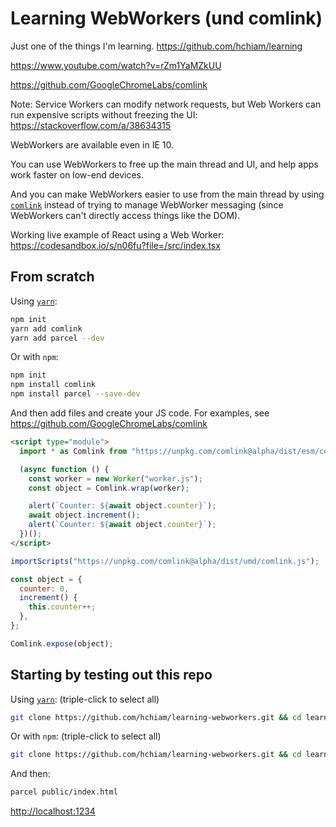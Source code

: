 # Learning WebWorkers (und comlink)

Just one of the things I'm learning. <https://github.com/hchiam/learning>

<https://www.youtube.com/watch?v=rZm1YaMZkUU>

<https://github.com/GoogleChromeLabs/comlink>

Note: Service Workers can modify network requests, but Web Workers can run expensive scripts without freezing the UI: <https://stackoverflow.com/a/38634315>

WebWorkers are available even in IE 10.

You can use WebWorkers to free up the main thread and UI, and help apps work faster on low-end devices.

And you can make WebWorkers easier to use from the main thread by using [`comlink`](https://github.com/GoogleChromeLabs/comlink) instead of trying to manage WebWorker messaging (since WebWorkers can't directly access things like the DOM).

Working live example of React using a Web Worker: <https://codesandbox.io/s/n06fu?file=/src/index.tsx>

## From scratch

Using [`yarn`](https://github.com/hchiam/learning-yarn):

```bash
npm init
yarn add comlink
yarn add parcel --dev
```

Or with `npm`:

```bash
npm init
npm install comlink
npm install parcel --save-dev
```

And then add files and create your JS code. For examples, see <https://github.com/GoogleChromeLabs/comlink>

```html
<script type="module">
  import * as Comlink from "https://unpkg.com/comlink@alpha/dist/esm/comlink.mjs";

  (async function () {
    const worker = new Worker("worker.js");
    const object = Comlink.wrap(worker);

    alert(`Counter: ${await object.counter}`);
    await object.increment();
    alert(`Counter: ${await object.counter}`);
  })();
</script>
```

```js
importScripts("https://unpkg.com/comlink@alpha/dist/umd/comlink.js");

const object = {
  counter: 0,
  increment() {
    this.counter++;
  },
};

Comlink.expose(object);
```

## Starting by testing out this repo

Using [`yarn`](https://github.com/hchiam/learning-yarn): (triple-click to select all)

```bash
git clone https://github.com/hchiam/learning-webworkers.git && cd learning-webworkers && yarn;
```

Or with `npm`: (triple-click to select all)

```bash
git clone https://github.com/hchiam/learning-webworkers.git && cd learning-webworkers && npm install;
```

And then:

```bash
parcel public/index.html
```

<http://localhost:1234>
